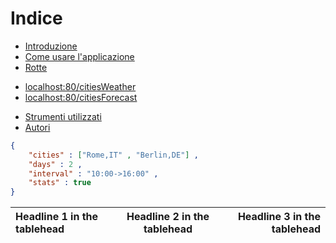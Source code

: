 # Indice
- [Introduzione](#introduzione)
- [Come usare l'applicazione](#come-usare-l'applicazione)
- [Rotte](#rotte)
+  [localhost:80/citiesWeather](#citiesWeather)
+  [localhost:80/citiesForecast](#citiesForecast)
- [Strumenti utilizzati](#strumenti-utilizzati)
- [Autori](#autori)

```json
{
    "cities" : ["Rome,IT" , "Berlin,DE"] ,
    "days" : 2 ,   
    "interval" : "10:00->16:00" ,
    "stats" : true
}
```
| Headline 1 in the tablehead | Headline 2 in the tablehead | Headline 3 in the tablehead |
|:--------------|:-------------:|--------------:|
